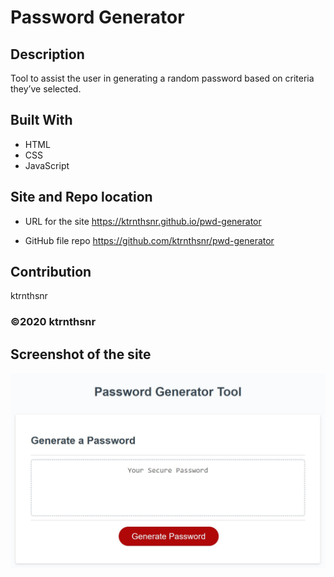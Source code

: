 # Password Generator

## Description
Tool to assist the user in generating a random password based on criteria they’ve selected.

## Built With
* HTML
* CSS
* JavaScript

## Site and Repo location

* URL for the site
https://ktrnthsnr.github.io/pwd-generator 

* GitHub file repo
https://github.com/ktrnthsnr/pwd-generator


## Contribution
ktrnthsnr

### ©️2020 ktrnthsnr

## Screenshot of the site   

![Mockup](./assets/images/pwd_tool_mock-up.JPG "Password Generator website")